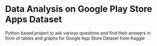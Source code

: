 # Data Analysis on Google Play Store Apps Dataset
Python based project to ask various questions and find their answers in form of tables and graphs for Google App Store Dataset from Kaggle
